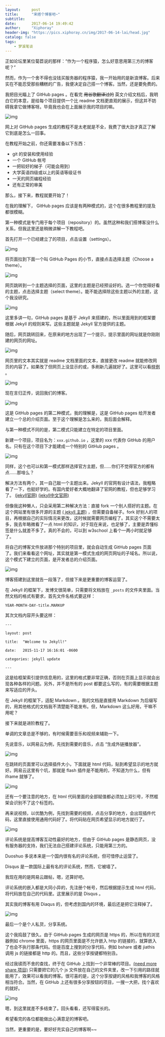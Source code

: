 ```yaml
---
layout:     post
title:      "来搭个博客吧~"
subtitle:   
date:       2017-06-14 19:49:42
author:     "Xiphoray"
header-img: "https://pics.xiphoray.cn/img/2017-06-14-lai/head.jpg"
catalog: false
tags:     
    - 梦溪笔谈
---
```



正如论坛里某位菊苣说的那样：“作为一个程序猿，怎么好意思用第三方的博客呢？”

然而，作为一个舍不得也没钱买服务器的程序猿，我一开始用的是新浪博客。后来实在不能忍受那些糟糕的广告，我便决定自己搭一个博客。当然，还是要免费的。

我把目光瞄上了 GitHub pages 。在看完 ~~用谷歌翻译过的~~ 英文介绍文档后，我明白它的本意，是给每个项目提供一个比 readme 文档更直观的展示，但这并不妨碍我拿它做博客呀。毕竟我也会在上面展示我的项目的嘛。

![img](https://pics.xiphoray.cn/img/2017-06-14-lai/1.jpg)

网上对 GitHub pages 生成的教程不是太老就是不全，我费了很大劲才真正了解它到底是怎么一回事。


在教程开始之前，你还需要准备以下东西：
* git 的安装和使用经验
* 一个 GitHub 帐号
* 一把较好的梯子（可能会用到）
* 大学英语四级或以上的英语等级证书
* 一天的网页编程经验
* 还有正常的审美


那么，接下来，教程就要开始了！

在我的理解下， GitHub pages 应该是有两种模式的，这个在很多教程里的提及都很模糊。

第一种模式是专门用于每个项目（repository）的。虽然这种和我们搭博客没什么关系，但我这里还是稍微讲解一下教程吧。

首先打开一个已经建立了的项目，点击设置（settings）。

![img](https://pics.xiphoray.cn/img/2017-06-14-lai/2.jpg)

将页面拉到下面一个叫 GitHub Pages 的小节，直接点击选择主题（Choose a theme）。

![img](https://pics.xiphoray.cn/img/2017-06-14-lai/3.jpg)

网页跳转到一个主题选择的页面，这里的主题是已经预设好的。选一个你觉得好看的主题，点击选择主题（select theme）。能不能选择除这些主题以外的主题，这个我没研究。

![img](https://pics.xiphoray.cn/img/2017-06-14-lai/4.jpg)

这里多讲一句，GitHub pages 是基于 Jekyll 来搭建的，所以里面用到的框架要根据 Jekyll 的规则来写。这些主题就是 Jekyll 官方提供的主题。

随后，网页跳转回来，在原来的地方出现了一个提示，提示里面的网址就是你刚刚建的网页的网址。

![img](https://pics.xiphoray.cn/img/2017-06-14-lai/5.jpg)

网页里的文本其实就是 readme 文档里面的文本，直接更改 readme 就能修改网页的内容了。如果改了但网页上没显示的或，多刷新几遍就好了。这里可以看[样例](https://xiphoray.github.io/showmeyourbackground/) 。

![img](https://pics.xiphoray.cn/img/2017-06-14-lai/6.jpg)



现在言归正传，说回我们的博客。

![img](https://pics.xiphoray.cn/img/2017-06-14-lai/7.jpg)

这是 GitHub pages 的第二种模式，我的理解是，这是 GitHub pages 给开发者建立一个总的介绍页面。至于这个理解是怎么来的，我后面会解释。

与第一种模式不同的是，第二模式只能建立在特定的项目里面。

新建一个项目，项目名为：``xxx.github.io`` ，这里的 xxx 代表你 GitHub 的用户名。只有在这个项目下才能建成一个特别的 GitHub pages 。

![img](https://pics.xiphoray.cn/img/2017-06-14-lai/8.jpg) 

同样，这个也可以和第一模式那样选择官方主题，但……你们不觉得官方的都有点……那啥么？

解决方法有两个，其一自己敲一个主题出来。Jekyll 的官网有设计语法，我粗略看了一下，也挺好学的。有国内爱好者大概地翻译了官网的教程，但也足够学习了。  [(jekyll官网)](http://jekyllrb.com/)  [(jekyll中文官网)](http://jekyll.com.cn/)

但像我这种懒人，只会采用第二种解决方法：直接 fork 一个别人搭好的主题。在这个网站里有很多开源的主题 [( jekyll 主题)](http://jekyllthemes.org/) ，但需要自备梯子。fork 好别人的项目，再根据自己的实际情况来更改，这时候就需要网页编程了。其实这个不需要太多，我去年略微看了一点 html 的知识，对于现在来说，也足够了，主要是弄懂标签是什么就差不多了。真的不会的，可以到 w3school 上看个一两小时就足够了。

将自己的博客文件放进那个特别的项目里，就会自动生成 GitHub pages 页面了。我们来看看这个网址，其实就是第一模式生成的网页网址的子域名。所以说，这个模式下建立的页面，是开发者总的介绍页面。

![img](https://pics.xiphoray.cn/img/2017-06-14-lai/9.jpg)

博客搭建到这里就告一段落了，但接下来是更重要的博客运营了。

在 Jekyll 的框架下，发博文很简单，只需要将文档放在 ``_posts`` 的文件夹里面。当然文档的格式有要求，首先文件名格式要这样：

``
	YEAR-MONTH-DAY-title.MARKUP
``


其次文档内容开头要这样：




	---
	
	layout: post
	
	title:  "Welcome to Jekyll!"
	
	date:   2015-11-17 16:16:01 -0600
	
	categories: jekyll update
	
	---
	

这是给框架索引提供信息用的，这里的格式要非常正确，否则在页面上显示就会出现各种各样的问题。另外，并不是所有的 post 都要这么写的，有的需要根据主题来写适应的开头。

在 Jekyll 的框架下，适配 Markdown 。我的文档是直接用 Markdown 为后缀写的，用其他格式的文档我不清楚能不能发布。但，Markdown 这么好用，干嘛不用呢？



接下来就是进阶教程了。

单调的文章总是不够的，有时候需要音乐和视频来辅助一下。

先说音乐，以网易云为例，先找到需要的音乐，点击 “生成外链播放器”。

![img](https://pics.xiphoray.cn/img/2017-06-14-lai/10.jpg)


在跳转的页面里可以选择插件大小，下面就是 html 代码，贴到希望显示的地方就好。网易云这里有个坑，那就是 flash 插件是不能用的，不知道为什么，但有 iframe 就够了。

![img](https://pics.xiphoray.cn/img/2017-06-14-lai/11.jpg)


还有一个要注意的地方，在 html 代码里面的全部赋值都必须加上双引号，不然框架会识别不了这个标签的。

再来说视频，以优酷为例，先找到需要的视频，点击分享的地方，会出现插件代码，这里直接使用通用代码好了。将代码贴在网页希望显示的地方就行了。

![img](https://pics.xiphoray.cn/img/2017-06-14-lai/12.jpg)


评论系统是提高博客互动性最好的地方，但由于 GitHub pages 是静态网页，没有服务器的支持，我们无法自己搭建评论系统，只能用第三方的。

Duoshuo 多说本来是一个国内很有名的评论系统，但可惜停止运营了。

Disqus 是一款国际上最有名的评论系统，然而，它被墙了。

我现在用的是网易云跟帖，嗯，还算好吧。

评论系统的嵌入都是大同小异的，先注册个帐号，然后根据提示生成 html 代码，将代码放在自己的代码里。这里展示的是 Disqus 。

其实我的博客有用 Diaqus 的，但考虑到国内的环境，最后还是把它注释掉了。

![img](https://pics.xiphoray.cn/img/2017-06-14-lai/13.jpg)

最后一个是个人私货，分享系统。

这个我捣鼓了很久。由于 GitHub pages 生成的网页是 https 的，所以在有的浏览器例如 chrome 里面，https 的网页里面是不允许嵌入 http 的链接的，就算嵌入了也会不执行那条代码。但是百度上搜到的分享代码，例如 bshare 或者 jiathis 调用 js 的链接都是 http 的。而且，这些分享按键都特别丑。

经过我锲而不舍的查找，终于在 GitHub 上找到一个非常棒的项目。[(need more share 项目)](https://github.com/revir/need-more-share2) 只需要把它的几个 js 文件放在自己的文件夹里，改一下引用的路径就能用了，效果可以看我的博客。很可喜的是，这个分享按键的风格和我博客的风格相当符合。当然，在 GitHub 上还有很多分享按钮的项目，一搜一大把，找个喜欢的就好。

![img](https://pics.xiphoray.cn/img/2017-06-14-lai/14.jpg)

嗯，到这里就差不多结束了。回头看看，还写得蛮长的。

希望看完的各位都能做出心满意足的博客吧。

当然，更重要的是，要好好充实自己的博客啊~~




